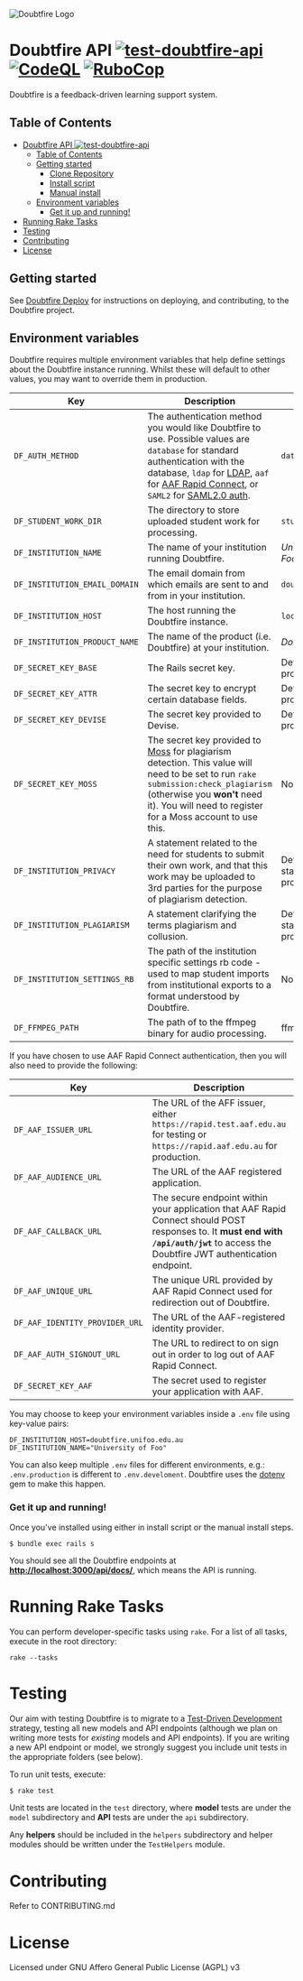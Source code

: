![Doubtfire Logo](https://github.com/doubtfire-lms/doubtfire-web/raw/6.2.x/src/assets/icons/android-chrome-192x192.png)

# Doubtfire API  [![test-doubtfire-api](https://github.com/doubtfire-lms/doubtfire-api/actions/workflows/push.yml/badge.svg)](https://github.com/doubtfire-lms/doubtfire-api/actions/workflows/push.yml) [![CodeQL](https://github.com/doubtfire-lms/doubtfire-api/actions/workflows/codeql.yml/badge.svg)](https://github.com/doubtfire-lms/doubtfire-api/actions/workflows/codeql.yml) [![RuboCop](https://github.com/doubtfire-lms/doubtfire-api/actions/workflows/rubocop.yml/badge.svg)](https://github.com/doubtfire-lms/doubtfire-api/actions/workflows/rubocop.yml)

Doubtfire is a feedback-driven learning support system.

## Table of Contents

- [Doubtfire API  ![test-doubtfire-api](https://github.com/doubtfire-lms/doubtfire-api/actions/workflows/push.yml)](#doubtfire-api--)
  - [Table of Contents](#table-of-contents)
  - [Getting started](#getting-started)
    - [Clone Repository](#clone-repository)
    - [Install script](#install-script)
    - [Manual install](#manual-install)
  - [Environment variables](#environment-variables)
    - [Get it up and running!](#get-it-up-and-running)
- [Running Rake Tasks](#running-rake-tasks)
- [Testing](#testing)
- [Contributing](#contributing)
- [License](#license)

## Getting started

See [Doubtfire Deploy](https://github.com/doubtfire-lms/doubtfire-deploy) for instructions on deploying, and contributing, to the Doubtfire project.

## Environment variables

Doubtfire requires multiple environment variables that help define settings about the Doubtfire instance running. Whilst these will default to other values, you may want to override them in production.


| Key                           | Description                                                                                                                                                                                                                                                                   | Default               |
|-------------------------------|-------------------------------------------------------------------------------------------------------------------------------------------------------------------------------------------------------------------------------------------------------------------------------|-----------------------|
| `DF_AUTH_METHOD`              | The authentication method you would like Doubtfire to use. Possible values are `database` for standard authentication with the database, `ldap` for [LDAP](https://www.freebsd.org/doc/en/articles/ldap-auth/), `aaf` for [AAF Rapid Connect](https://rapid.aaf.edu.au/), or `SAML2` for [SAML2.0 auth](https://en.wikipedia.org/wiki/SAML_2.0). | `database`            |
| `DF_STUDENT_WORK_DIR`         | The directory to store uploaded student work for processing.                                                                                                                                                                                                                  | `student_work`        |
| `DF_INSTITUTION_NAME`         | The name of your institution running Doubtfire.                                                                                                                                                                                                                               | _University of Foo_   |
| `DF_INSTITUTION_EMAIL_DOMAIN` | The email domain from which emails are sent to and from in your institution.                                                                                                                                                                                                  | `doubtfire.com`       |
| `DF_INSTITUTION_HOST`         | The host running the Doubtfire instance.                                                                                                                                                                                                                                      | `localhost:3000`      |
| `DF_INSTITUTION_PRODUCT_NAME` | The name of the product (i.e. Doubtfire) at your institution.                                                                                                                                                                                                                 | _Doubtfire_           |
| `DF_SECRET_KEY_BASE`          | The Rails secret key.                                                                                                                                                                                                                                                         | Default key provided. |
| `DF_SECRET_KEY_ATTR`          | The secret key to encrypt certain database fields.                                                                                                                                                                                                                            | Default key provided. |
| `DF_SECRET_KEY_DEVISE`        | The secret key provided to Devise.                                                                                                                                                                                                                                            | Default key provided. |
| `DF_SECRET_KEY_MOSS`          | The secret key provided to [Moss](http://theory.stanford.edu/~aiken/moss/) for plagiarism detection. This value will need to be set to run `rake submission:check_plagiarism` (otherwise you **won't** need it). You will need to register for a Moss account to use this.    | No default.           |
| `DF_INSTITUTION_PRIVACY`      | A statement related to the need for students to submit their own work, and that this work may be uploaded to 3rd parties for the purpose of plagiarism detection.                                                                                                                                    | Default statement provided |
| `DF_INSTITUTION_PLAGIARISM`      | A statement clarifying the terms plagiarism and collusion.                                                                                                                                    | Default statement provided |
| `DF_INSTITUTION_SETTINGS_RB`      | The path of the institution specific settings rb code - used to map student imports from institutional exports to a format understood by Doubtfire.                                                                                                                | No default |
| `DF_FFMPEG_PATH`      | The path of to the ffmpeg binary for audio processing.                                                                                                                | ffmpeg |

If you have chosen to use AAF Rapid Connect authentication, then you will also need to provide the following:

| Key                            | Description                                                                                                                                                                            | Default                         |
|--------------------------------|----------------------------------------------------------------------------------------------------------------------------------------------------------------------------------------|---------------------------------|
| `DF_AAF_ISSUER_URL`            | The URL of the AFF issuer, either `https://rapid.test.aaf.edu.au` for testing or `https://rapid.aaf.edu.au` for production.                                                            | `https://rapid.test.aaf.edu.au` |
| `DF_AAF_AUDIENCE_URL`          | The URL of the AAF registered application.                                                                                                                                             | No default - required           |
| `DF_AAF_CALLBACK_URL`          | The secure endpoint within your application that AAF Rapid Connect should POST responses to. It **must end with `/api/auth/jwt`** to access the Doubtfire JWT authentication endpoint. | No default - required           |
| `DF_AAF_UNIQUE_URL`            | The unique URL provided by AAF Rapid Connect used for redirection out of Doubtfire.                                                                                                    | No default - required           |
| `DF_AAF_IDENTITY_PROVIDER_URL` | The URL of the AAF-registered identity provider.                                                                                                                                       | No default - required           |
| `DF_AAF_AUTH_SIGNOUT_URL`      | The URL to redirect to on sign out in order to log out of AAF Rapid Connect. | No default - required           |
| `DF_SECRET_KEY_AAF`            | The secret used to register your application with AAF.                                                                                                                                 | `secretsecret12345`             |

You may choose to keep your environment variables inside a `.env` file using key-value pairs:

```
DF_INSTITUTION_HOST=doubtfire.unifoo.edu.au
DF_INSTITUTION_NAME="University of Foo"
```

You can also keep multiple `.env` files for different environments, e.g.: `.env.production` is different to `.env.develoment`. Doubtfire uses the [dotenv](https://github.com/bkeepers/dotenv) gem to make this happen.


### Get it up and running!

Once you've installed using either in install script or the manual install steps.

```
$ bundle exec rails s
```

You should see all the Doubtfire endpoints at **[http://localhost:3000/api/docs/](http://localhost:3000/api/docs/)**, which means the API is running.

# Running Rake Tasks

You can perform developer-specific tasks using `rake`. For a list of all tasks, execute in the root directory:

```
rake --tasks
```

# Testing

Our aim with testing Doubtfire is to migrate to a [Test-Driven Development](https://en.wikipedia.org/wiki/Test-driven_development)
strategy, testing all new models and API endpoints (although we plan on writing
more tests for _existing_ models and API endpoints). If you are writing a new
API endpoint or model, we strongly suggest you include unit tests in the
appropriate folders (see below).

To run unit tests, execute:

```bash
$ rake test
```

Unit tests are located in the `test` directory, where **model** tests are under
the `model` subdirectory and **API** tests are under the `api` subdirectory.

Any **helpers** should be included in the `helpers` subdirectory and helper
modules should be written under the `TestHelpers` module.

# Contributing

Refer to CONTRIBUTING.md

# License

Licensed under GNU Affero General Public License (AGPL) v3
